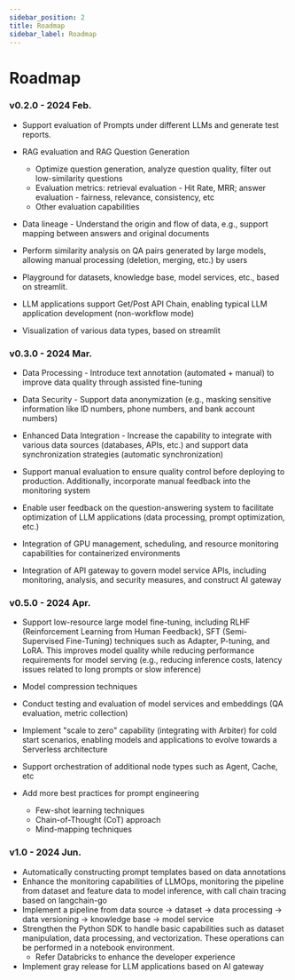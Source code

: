 ```yaml
---
sidebar_position: 2
title: Roadmap
sidebar_label: Roadmap
---
```

# Roadmap

### v0.2.0 - 2024 Feb.
* Support evaluation of Prompts under different LLMs and generate test reports.
* RAG evaluation and RAG Question Generation
  - Optimize question generation, analyze question quality, filter out low-similarity questions
  - Evaluation metrics: retrieval evaluation - Hit Rate, MRR; answer evaluation - fairness, relevance, consistency, etc
  - Other evaluation capabilities

* Data lineage - Understand the origin and flow of data, e.g., support mapping between answers and original documents
* Perform similarity analysis on QA pairs generated by large models, allowing manual processing (deletion, merging, etc.) by users
* Playground for datasets, knowledge base, model services, etc., based on streamlit.
* LLM applications support Get/Post API Chain, enabling typical LLM application development (non-workflow mode)
* Visualization of various data types, based on streamlit

### v0.3.0 - 2024 Mar.
* Data Processing - Introduce text annotation (automated + manual) to improve data quality through assisted fine-tuning

* Data Security - Support data anonymization (e.g., masking sensitive information like ID numbers, phone numbers, and bank account numbers)

* Enhanced Data Integration - Increase the capability to integrate with various data sources (databases, APIs, etc.) and support data synchronization strategies (automatic synchronization)

* Support manual evaluation to ensure quality control before deploying to production. Additionally, incorporate manual feedback into the monitoring system

* Enable user feedback on the question-answering system to facilitate optimization of LLM applications (data processing, prompt optimization, etc.)

* Integration of GPU management, scheduling, and resource monitoring capabilities for containerized environments

* Integration of API gateway to govern model service APIs, including monitoring, analysis, and security measures, and construct AI gateway


### v0.5.0 - 2024 Apr.
* Support low-resource large model fine-tuning, including RLHF (Reinforcement Learning from Human Feedback), SFT (Semi-Supervised Fine-Tuning) techniques such as Adapter, P-tuning, and LoRA. This improves model quality while reducing performance requirements for model serving (e.g., reducing inference costs, latency issues related to long prompts or slow inference)
* Model compression techniques
* Conduct testing and evaluation of model services and embeddings (QA evaluation, metric collection)

* Implement "scale to zero" capability (integrating with Arbiter) for cold start scenarios, enabling models and applications to evolve towards a Serverless architecture

* Support orchestration of additional node types such as Agent, Cache, etc

* Add more best practices for prompt engineering
  - Few-shot learning techniques
  - Chain-of-Thought (CoT) approach
  - Mind-mapping techniques

### v1.0 - 2024 Jun.
* Automatically constructing prompt templates based on data annotations
* Enhance the monitoring capabilities of LLMOps, monitoring the pipeline from dataset and feature data to model inference, with call chain tracing based on langchain-go
* Implement a pipeline from data source -> dataset -> data processing -> data versioning -> knowledge base -> model service
* Strengthen the Python SDK to handle basic capabilities such as dataset manipulation, data processing, and vectorization. These operations can be performed in a notebook environment.
  - Refer Databricks to enhance the developer experience
* Implement gray release for LLM applications based on AI gateway

